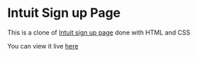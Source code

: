 # Intuit Sign up Page

This is a clone of [Intuit sign up page](https://accounts.intuit.com/signup.html) done with HTML and CSS

You can view it live [here](https://peter-abah.github.io/intuit-signup-page/)
